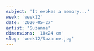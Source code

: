 ```yaml
---
subject: 'It evokes a memory...'
week: 'week12'
date: '2020-05-27'
artist: 'Suzanne'
dimensions: '18x24 cm'
slug: 'week12/Suzanne.jpg'
---
```

